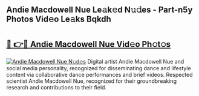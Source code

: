 ## Andie Macdowell Nue Le𝚊k𝚎d N𝚞𝚍es - Part-n5y Photos Vid𝚎o Le𝚊ks Bqkdh

# <h2><a href="http://fb6t5h.evod.top/?m=Andie+Macdowell+Nue">🔗 👉🔴 Andie Macdowell Nue Vid𝚎o Ph𝚘t𝚘s</a></h2>

[![Andie Macdowell Nue N𝚞d𝚎s](https://i.imgur.com/8V9OHl7.gif)](http://fb6t5h.evod.top/?m=Andie+Macdowell+Nue)
Digital artist Andie Macdowell Nue and social media personality, recognized for disseminating dance and lifestyle content via collaborative dance performances and brief videos. Respected scientist Andie Macdowell Nue, recognized for their groundbreaking research and contributions to their field. 
